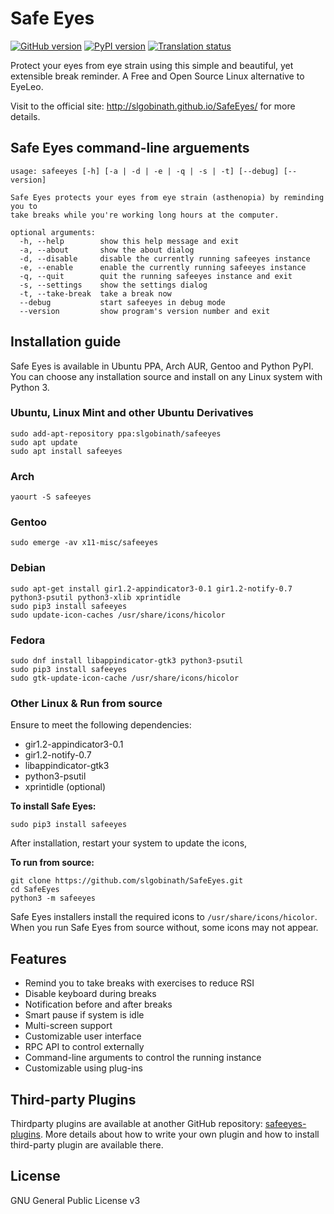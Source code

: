 # Safe Eyes

[![GitHub version](https://badge.fury.io/gh/slgobinath%2FSafeEyes.svg)](https://badge.fury.io/gh/slgobinath%2FSafeEyes)
[![PyPI version](https://badge.fury.io/py/safeeyes.svg)](https://badge.fury.io/py/safeeyes)
[![Translation status](https://hosted.weblate.org/widgets/safe-eyes/-/translations/svg-badge.svg)](https://hosted.weblate.org/engage/safe-eyes/?utm_source=widget)


Protect your eyes from eye strain using this simple and beautiful, yet extensible break reminder. A Free and Open Source Linux alternative to EyeLeo.

Visit to the official site: http://slgobinath.github.io/SafeEyes/ for more details.

## Safe Eyes command-line arguements
```
usage: safeeyes [-h] [-a | -d | -e | -q | -s | -t] [--debug] [--version]

Safe Eyes protects your eyes from eye strain (asthenopia) by reminding you to
take breaks while you're working long hours at the computer.

optional arguments:
  -h, --help        show this help message and exit
  -a, --about       show the about dialog
  -d, --disable     disable the currently running safeeyes instance
  -e, --enable      enable the currently running safeeyes instance
  -q, --quit        quit the running safeeyes instance and exit
  -s, --settings    show the settings dialog
  -t, --take-break  take a break now
  --debug           start safeeyes in debug mode
  --version         show program's version number and exit
```

## Installation guide
Safe Eyes is available in Ubuntu PPA, Arch AUR, Gentoo and Python PyPI. You can choose any installation source and install on any Linux system with Python 3.

### Ubuntu, Linux Mint and other Ubuntu Derivatives
```
sudo add-apt-repository ppa:slgobinath/safeeyes
sudo apt update
sudo apt install safeeyes
```

### Arch
```
yaourt -S safeeyes
```

### Gentoo
```
sudo emerge -av x11-misc/safeeyes
```

### Debian
```
sudo apt-get install gir1.2-appindicator3-0.1 gir1.2-notify-0.7 python3-psutil python3-xlib xprintidle
sudo pip3 install safeeyes
sudo update-icon-caches /usr/share/icons/hicolor
```

### Fedora
```
sudo dnf install libappindicator-gtk3 python3-psutil
sudo pip3 install safeeyes
sudo gtk-update-icon-cache /usr/share/icons/hicolor
```

### Other Linux & Run from source
Ensure to meet the following dependencies:

- gir1.2-appindicator3-0.1
- gir1.2-notify-0.7
- libappindicator-gtk3
- python3-psutil
- xprintidle (optional)

**To install Safe Eyes:**
```
sudo pip3 install safeeyes
```
After installation, restart your system to update the icons,

**To run from source:**
```
git clone https://github.com/slgobinath/SafeEyes.git
cd SafeEyes
python3 -m safeeyes
```
Safe Eyes installers install the required icons to `/usr/share/icons/hicolor`. When you run Safe Eyes from source without, some icons may not appear.

## Features
 - Remind you to take breaks with exercises to reduce RSI
 - Disable keyboard during breaks
 - Notification before and after breaks
 - Smart pause if system is idle
 - Multi-screen support
 - Customizable user interface
 - RPC API to control externally
 - Command-line arguments to control the running instance
 - Customizable using plug-ins

## Third-party Plugins
Thirdparty plugins are available at another GitHub repository: [safeeyes-plugins](https://github.com/slgobinath/safeeyes-plugins). More details about how to write your own plugin and how to install third-party plugin are available there.

## License

GNU General Public License v3
